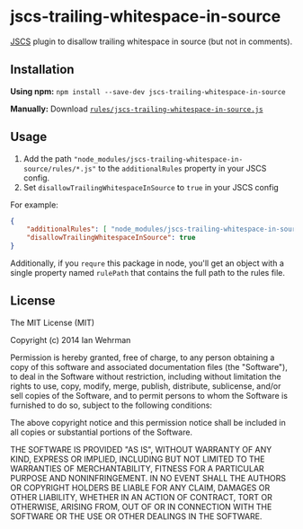 jscs-trailing-whitespace-in-source
==================================

[JSCS](https://github.com/mdevils/node-jscs) plugin to disallow trailing whitespace in source (but not in comments).

Installation
------------

**Using npm:** `npm install --save-dev jscs-trailing-whitespace-in-source`

**Manually:** Download [`rules/jscs-trailing-whitespace-in-source.js`](https://raw.githubusercontent.com/joelrbrandt/jscs-trailing-whitespace-in-source/master/rules/jscs-trailing-whitespace-in-source.js)

Usage
-----

1. Add the path `"node_modules/jscs-trailing-whitespace-in-source/rules/*.js"` to the `additionalRules` property in your JSCS config.
2. Set `disallowTrailingWhitespaceInSource` to `true` in your JSCS config

For example:

```json
{
    "additionalRules": [ "node_modules/jscs-trailing-whitespace-in-source/rules/*.js" ],
    "disallowTrailingWhitespaceInSource": true
}
```

Additionally, if you `requre` this package in node, you'll get an object with a single property named `rulePath` that contains the full path to the rules file.

License
-------

The MIT License (MIT)

Copyright (c) 2014 Ian Wehrman

Permission is hereby granted, free of charge, to any person obtaining a copy
of this software and associated documentation files (the "Software"), to deal
in the Software without restriction, including without limitation the rights
to use, copy, modify, merge, publish, distribute, sublicense, and/or sell
copies of the Software, and to permit persons to whom the Software is
furnished to do so, subject to the following conditions:

The above copyright notice and this permission notice shall be included in all
copies or substantial portions of the Software.

THE SOFTWARE IS PROVIDED "AS IS", WITHOUT WARRANTY OF ANY KIND, EXPRESS OR
IMPLIED, INCLUDING BUT NOT LIMITED TO THE WARRANTIES OF MERCHANTABILITY,
FITNESS FOR A PARTICULAR PURPOSE AND NONINFRINGEMENT. IN NO EVENT SHALL THE
AUTHORS OR COPYRIGHT HOLDERS BE LIABLE FOR ANY CLAIM, DAMAGES OR OTHER
LIABILITY, WHETHER IN AN ACTION OF CONTRACT, TORT OR OTHERWISE, ARISING FROM,
OUT OF OR IN CONNECTION WITH THE SOFTWARE OR THE USE OR OTHER DEALINGS IN THE
SOFTWARE.